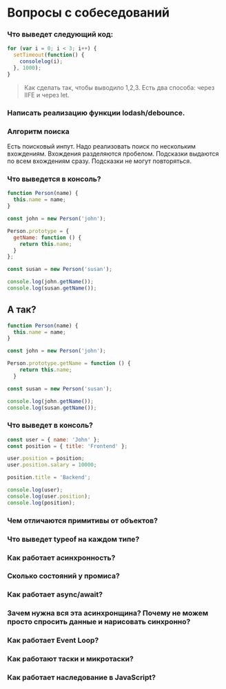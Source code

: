 # Вопросы с собеседований 

### Что выведет следующий код: 

```javascript
for (var i = 0; i < 3; i++) { 
  setTimeout(function() { 
    consolelog(i); 
  }, 1000); 
} 
```
 
> Как сделать так, чтобы выводило 1,2,3. Есть два способа: через IIFE и через let. 

### Написать реализацию функции lodash/debounce. 

### Алгоритм поиска
Есть поисковый инпут. Надо реализовать поиск по нескольким вхождениям. Вхождения разделяются пробелом. Подсказки выдаются по всем вхождениям сразу. Подсказки не могут повторяться. 

### Что выведется в консоль? 

```javascript
function Person(name) {
  this.name = name;
}

const john = new Person('john');

Person.prototype = {
  getName: function () {
    return this.name;
  }
};

const susan = new Person('susan');

console.log(john.getName());
console.log(susan.getName());
```

## А так?
```javascript
function Person(name) {
  this.name = name;
}

const john = new Person('john');

Person.prototype.getName = function () {
    return this.name;
  }

const susan = new Person('susan');

console.log(john.getName());
console.log(susan.getName());
```
### Что выведет в консоль?
```javascript
const user = { name: 'John' };
const position = { title: 'Frontend' };

user.position = position;
user.position.salary = 10000;

position.title = 'Backend';

console.log(user);
console.log(user.position);
console.log(position);
```

### Чем отличаются примитивы от объектов?
### Что выведет typeof на каждом типе?
### Как работает асинхронность?
### Сколько состояний у промиса?
### Как работает async/await?
### Зачем нужна вся эта асинхронщина? Почему не можем просто спросить данные и нарисовать синхронно?
### Как работает Event Loop?
### Как работают таски и микротаски?
### Как работает наследование в JavaScript?

